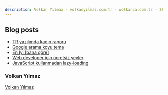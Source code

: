 ```yaml
---
description: Volkan Yılmaz - volkanyilmaz.com.tr - wolkanca.com.tr - SEO - WordPress
---
```


## Blog posts
<!-- BLOG-POST-LIST:START -->
- [TR yazılımda kadın raporu](https://wolkanca.com.tr/tr-yazilimda-kadin-raporu/)
- [Google arama koyu tema](https://wolkanca.com.tr/google-arama-koyu-tema/)
- [En İyi [bana göre]](https://wolkanca.com.tr/en-iyi-bana-gore/)
- [Web developer için ücretsiz şeyler](https://wolkanca.com.tr/web-developer-icin-ucretsiz-seyler/)
- [JavaScript kullanmadan lazy-loading](https://wolkanca.com.tr/javascript-kullanmadan-lazy-loading/)
<!-- BLOG-POST-LIST:END -->


### Volkan Yılmaz

[Volkan Yılmaz](https://volkanyilmaz.com.tr/)

